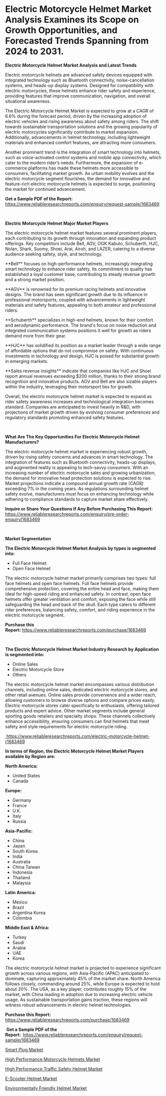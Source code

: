 <p><h1>Electric Motorcycle Helmet Market Analysis Examines its Scope on Growth Opportunities, and Forecasted Trends Spanning from 2024 to 2031.</h1></p><p><strong>Electric Motorcycle Helmet Market Analysis and Latest Trends</strong></p>
<p><p>Electric motorcycle helmets are advanced safety devices equipped with integrated technology such as Bluetooth connectivity, noise-cancellation systems, and heads-up display systems. Designed for compatibility with electric motorcycles, these helmets enhance rider safety and experience, providing features that improve communication, navigation, and overall situational awareness.</p><p>The Electric Motorcycle Helmet Market is expected to grow at a CAGR of 6.6% during the forecast period, driven by the increasing adoption of electric vehicles and rising awareness about safety among riders. The shift towards sustainable transportation solutions and the growing popularity of electric motorcycles significantly contribute to market expansion. Additionally, advancements in helmet technology, including lightweight materials and enhanced comfort features, are attracting more consumers. </p><p>Another prominent trend is the integration of smart technology into helmets, such as voice-activated control systems and mobile app connectivity, which cater to the modern rider’s needs. Furthermore, the expansion of e-commerce platforms has made these helmets more accessible to consumers, facilitating market growth. As urban mobility evolves and the electric motorcycle segment flourishes, the demand for innovative and feature-rich electric motorcycle helmets is expected to surge, positioning the market for continued advancement.</p></p>
<p><strong>Get a Sample PDF of the Report:&nbsp;</strong> <a href="https://www.reliableresearchreports.com/enquiry/request-sample/1683469?utm_campaign=123&utm_medium=2&utm_source=Github&utm_content=ia&utm_term=30122024&utm_id=electric-motorcycle-helmet">https://www.reliableresearchreports.com/enquiry/request-sample/1683469</a></p>
<p>&nbsp;</p>
<p><strong>Electric Motorcycle Helmet Major Market Players</strong></p>
<p><p>The electric motorcycle helmet market features several prominent players, each contributing to its growth through innovation and expanding product offerings. Key competitors include Bell, AGV, OGK Kabuto, Schuberth, HJC, Nolan, Shark, Suomy, Shoei, Arai, Airoh, and LAZER, catering to a diverse audience seeking safety, style, and technology.</p><p>**Bell** focuses on high-performance helmets, increasingly integrating smart technology to enhance rider safety. Its commitment to quality has established a loyal customer base, contributing to steady revenue growth and a strong market position.</p><p>**AGV** is renowned for its premium racing helmets and innovative designs. The brand has seen significant growth due to its influence in professional motorsports, coupled with advancements in lightweight materials and safety features, appealing to both amateur and professional riders.</p><p>**Schuberth** specializes in high-end helmets, known for their comfort and aerodynamic performance. The brand's focus on noise reduction and integrated communication systems positions it well for growth as riders demand more from their gear.</p><p>**HJC** has solidified its position as a market leader through a wide range of affordable options that do not compromise on safety. With continuous investments in technology and design, HJC is poised for substantial growth in emerging markets.</p><p>**Sales revenue insights** indicate that companies like HJC and Shoei report annual revenues exceeding $200 million, thanks to their strong brand recognition and innovative products. AGV and Bell are also sizable players within the industry, leveraging their motorsport ties for growth.</p><p>Overall, the electric motorcycle helmet market is expected to expand as rider safety awareness increases and technological integration becomes standard. Companies are anticipated to invest heavily in R&D, with projections of market growth driven by evolving consumer preferences and regulatory standards promoting enhanced safety features.</p></p>
<p>&nbsp;</p>
<p><strong>What Are The Key Opportunities For Electric Motorcycle Helmet Manufacturers?</strong></p>
<p><p>The electric motorcycle helmet market is experiencing robust growth, driven by rising safety concerns and advances in smart technology. The integration of features such as Bluetooth connectivity, heads-up displays, and augmented reality is appealing to tech-savvy consumers. With an increasing number of electric motorcycle sales and growing urbanization, the demand for innovative head protection solutions is expected to rise. Market projections indicate a compound annual growth rate (CAGR) exceeding 7% in the coming years. As regulations surrounding helmet safety evolve, manufacturers must focus on enhancing technology while adhering to compliance standards to capture market share effectively.</p></p>
<p><strong>Inquire or Share Your Questions If Any Before Purchasing This Report:</strong> <a href="https://www.reliableresearchreports.com/enquiry/pre-order-enquiry/1683469?utm_campaign=123&utm_medium=2&utm_source=Github&utm_content=ia&utm_term=30122024&utm_id=electric-motorcycle-helmet">https://www.reliableresearchreports.com/enquiry/pre-order-enquiry/1683469</a></p>
<p>&nbsp;</p>
<p><strong>Market Segmentation</strong></p>
<p><strong>The Electric Motorcycle Helmet Market Analysis by types is segmented into:</strong></p>
<p><ul><li>Full Face Helmet</li><li>Open Face Helmet</li></ul></p>
<p><p>The electric motorcycle helmet market primarily comprises two types: full face helmets and open face helmets. Full face helmets provide comprehensive protection, covering the entire head and face, making them ideal for high-speed riding and enhanced safety. In contrast, open face helmets offer greater ventilation and comfort, exposing the face while still safeguarding the head and back of the skull. Each type caters to different rider preferences, balancing safety, comfort, and riding experience in the electric motorcycle segment.</p></p>
<p><strong>Purchase this Report:&nbsp;</strong><a href="https://www.reliableresearchreports.com/purchase/1683469?utm_campaign=123&utm_medium=2&utm_source=Github&utm_content=ia&utm_term=30122024&utm_id=electric-motorcycle-helmet">https://www.reliableresearchreports.com/purchase/1683469</a></p>
<p>&nbsp;</p>
<p><strong>The Electric Motorcycle Helmet Market Industry Research by Application is segmented into:</strong></p>
<p><ul><li>Online Sales</li><li>Electric Motorcycle Store</li><li>Others</li></ul></p>
<p><p>The electric motorcycle helmet market encompasses various distribution channels, including online sales, dedicated electric motorcycle stores, and other retail avenues. Online sales provide convenience and a wider reach, allowing customers to browse diverse options and compare prices easily. Electric motorcycle stores cater specifically to enthusiasts, offering tailored products and expert advice. Other market segments include general sporting goods retailers and specialty shops. These channels collectively enhance accessibility, ensuring consumers can find helmets that meet safety and style requirements for electric motorcycle riding.</p></p>
<p><a href="https://www.reliableresearchreports.com/electric-motorcycle-helmet-r1683469?utm_campaign=123&utm_medium=2&utm_source=Github&utm_content=ia&utm_term=30122024&utm_id=electric-motorcycle-helmet">&nbsp;https://www.reliableresearchreports.com/electric-motorcycle-helmet-r1683469</a></p>
<p><strong>In terms of Region, the Electric Motorcycle Helmet Market Players available by Region are:</strong></p>
<p>
    <p> <strong> North America: </strong>
        <ul>
            <li>United States</li>
            <li>Canada</li>
        </ul>
        </p> 
    <p> <strong> Europe: </strong>
        <ul>
            <li>Germany</li>
            <li>France</li>
            <li>U.K.</li>
            <li>Italy</li>
            <li>Russia</li>
        </ul>
        </p> 
    <p> <strong> Asia-Pacific: </strong>
        <ul>
            <li>China</li>
            <li>Japan</li>
            <li>South Korea</li>
            <li>India</li>
            <li>Australia</li>
            <li>China Taiwan</li>
            <li>Indonesia</li>
            <li>Thailand</li>
            <li>Malaysia</li>
        </ul>
        </p> 
    <p> <strong> Latin America: </strong>
        <ul>
            <li>Mexico</li>
            <li>Brazil</li>
            <li>Argentina Korea</li>
            <li>Colombia</li>
        </ul>
        </p> 
    <p> <strong> Middle East & Africa: </strong>
        <ul>
            <li>Turkey</li>
            <li>Saudi</li>
            <li>Arabia</li>
            <li>UAE</li>
            <li>Korea</li>
        </ul>
    </p>
    </p>
<p><p>The electric motorcycle helmet market is projected to experience significant growth across various regions, with Asia-Pacific (APAC) anticipated to dominate, capturing approximately 45% of the market share. North America follows closely, commanding around 25%, while Europe is expected to hold about 20%. The USA, as a key player, contributes roughly 15% of the market, with China leading in adoption due to increasing electric vehicle usage. As sustainable transportation gains traction, these regions will witness robust advancements in electric helmet technologies.</p></p>
<p><strong>Purchase this Report: </strong><a href="https://www.reliableresearchreports.com/purchase/1683469?utm_campaign=123&utm_medium=2&utm_source=Github&utm_content=ia&utm_term=30122024&utm_id=electric-motorcycle-helmet">https://www.reliableresearchreports.com/purchase/1683469</a></p>
<p>&nbsp;<strong>Get a Sample PDF of the Report:&nbsp;&nbsp;</strong><a href="https://www.reliableresearchreports.com/enquiry/request-sample/1683469?utm_campaign=123&utm_medium=2&utm_source=Github&utm_content=ia&utm_term=30122024&utm_id=electric-motorcycle-helmet">https://www.reliableresearchreports.com/enquiry/request-sample/1683469</a></p>
<p><strong></strong></p>
<p><p><a href="https://github.com/petbigbeepjn/Market-Research-Report-List-1/blob/main/smart-plug-market.md?utm_campaign=123&utm_medium=2&utm_source=Github&utm_content=ia&utm_term=30122024&utm_id=electric-motorcycle-helmet">Smart Plug Market</a></p><p><a href="https://github.com/risingtrista99259/Market-Research-Report-List-1/blob/main/high-performance-motorcycle-helmets-market.md?utm_campaign=123&utm_medium=2&utm_source=Github&utm_content=ia&utm_term=30122024&utm_id=electric-motorcycle-helmet">High Performance Motorcycle Helmets Market</a></p><p><a href="https://github.com/dmitriyvo6rog/Market-Research-Report-List-1/blob/main/high-performance-traffic-safety-helmet-market.md?utm_campaign=123&utm_medium=2&utm_source=Github&utm_content=ia&utm_term=30122024&utm_id=electric-motorcycle-helmet">High Performance Traffic Safety Helmet Market</a></p><p><a href="https://github.com/birnbaumbulah0/Market-Research-Report-List-1/blob/main/e-scooter-helmet-market.md?utm_campaign=123&utm_medium=2&utm_source=Github&utm_content=ia&utm_term=30122024&utm_id=electric-motorcycle-helmet">E-Scooter Helmet Market</a></p><p><a href="https://github.com/hartsockdonnette82/Market-Research-Report-List-1/blob/main/environmentally-friendly-helmet-market.md?utm_campaign=123&utm_medium=2&utm_source=Github&utm_content=ia&utm_term=30122024&utm_id=electric-motorcycle-helmet">Environmentally Friendly Helmet Market</a></p></p>